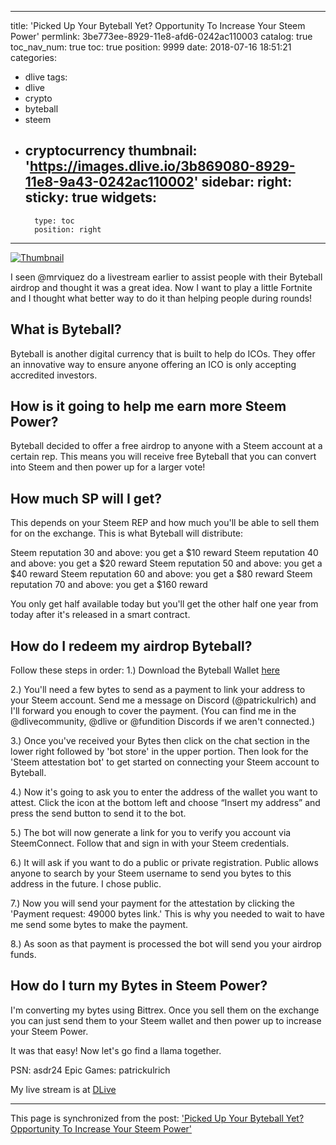 
---
title: 'Picked Up Your Byteball Yet? Opportunity To Increase Your Steem Power'
permlink: 3be773ee-8929-11e8-afd6-0242ac110003
catalog: true
toc_nav_num: true
toc: true
position: 9999
date: 2018-07-16 18:51:21
categories:
- dlive
tags:
- dlive
- crypto
- byteball
- steem
- cryptocurrency
thumbnail: 'https://images.dlive.io/3b869080-8929-11e8-9a43-0242ac110002'
sidebar:
    right:
        sticky: true
widgets:
    -
        type: toc
        position: right
---


[![Thumbnail](https://images.dlive.io/3b869080-8929-11e8-9a43-0242ac110002)](https://dlive.io/livestream/patrickulrich/3be773ee-8929-11e8-afd6-0242ac110003)

I seen @mrviquez do a livestream earlier to assist people with their Byteball airdrop and thought it was a great idea. Now I want to play a little Fortnite and I thought what better way to do it than helping people during rounds!

## What is Byteball?
Byteball is another digital currency that is built to help do ICOs. They offer an innovative way to ensure anyone offering an ICO is only accepting accredited investors.

## How is it going to help me earn more Steem Power?
Byteball decided to offer a free airdrop to anyone with a Steem account at a certain rep. This means you will receive free Byteball that you can convert into Steem and then power up for a larger vote!

## How much SP will I get?
This depends on your Steem REP and how much you'll be able to sell them for on the exchange. This is what Byteball will distribute:

Steem reputation 30 and above: you get a $10 reward
Steem reputation 40 and above: you get a $20 reward
Steem reputation 50 and above: you get a $40 reward
Steem reputation 60 and above: you get a $80 reward
Steem reputation 70 and above: you get a $160 reward

You only get half available today but you'll get the other half one year from today after it's released in a smart contract.

## How do I redeem my airdrop Byteball?
Follow these steps in order:
1.) Download the Byteball Wallet [here](https://steem-byteball.org/#4GSS2XFPD4VX6IUNSOPSDD46TH7MXWF7)

2.) You'll need a few bytes to send as a payment to link your address to your Steem account. Send me a message on Discord (@patrickulrich) and I'll forward you enough to cover the payment. (You can find me in the @dlivecommunity, @dlive or @fundition Discords if we aren't connected.)

3.) Once you've received your Bytes then click on the chat section in the lower right followed by 'bot store' in the upper portion. Then look for the 'Steem attestation bot' to get started on connecting your Steem account to Byteball.

4.) Now it's going to ask you to enter the address of the wallet you want to attest. Click the icon at the bottom left  and choose “Insert my address” and press the send button  to send it to the bot.

5.) The bot will now generate a link for you to verify you account via SteemConnect. Follow that and sign in with your Steem credentials.

6.) It will ask if you want to do a public or private registration. Public allows anyone to search by your Steem username to send you bytes to this address in the future. I chose public.

7.) Now you will send your payment for the attestation by clicking the 'Payment request: 49000 bytes link.' This is why you needed to wait to have me send some bytes to make the payment.

8.) As soon as that payment is processed the bot will send you your airdrop funds.

## How do I turn my Bytes in Steem Power?
I'm converting my bytes using Bittrex. Once you sell them on the exchange you can just send them to your Steem wallet and then power up to increase your Steem Power.

It was that easy! Now let's go find a llama together.

PSN: asdr24
Epic Games: patrickulrich

My live stream is at [DLive](https://dlive.io/livestream/patrickulrich/3be773ee-8929-11e8-afd6-0242ac110003)

- - -

This page is synchronized from the post: ['Picked Up Your Byteball Yet? Opportunity To Increase Your Steem Power'](https://steemit.com/@patrickulrich/3be773ee-8929-11e8-afd6-0242ac110003)
